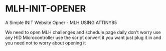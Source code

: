 # MLH-INIT-OPENER
A Simple INIT Website Opner - MLH  USING ATTINY85

We need to open MLH challenges and schedule page daily don't worry use any HID Microcontroller use the script convert it you want just plug it in and you need not to worry about opening it

